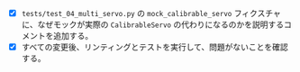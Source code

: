 - [x] `tests/test_04_multi_servo.py` の `mock_calibrable_servo` フィクスチャに、なぜモックが実際の `CalibrableServo` の代わりになるのかを説明するコメントを追加する。
- [x] すべての変更後、リンティングとテストを実行して、問題がないことを確認する。
